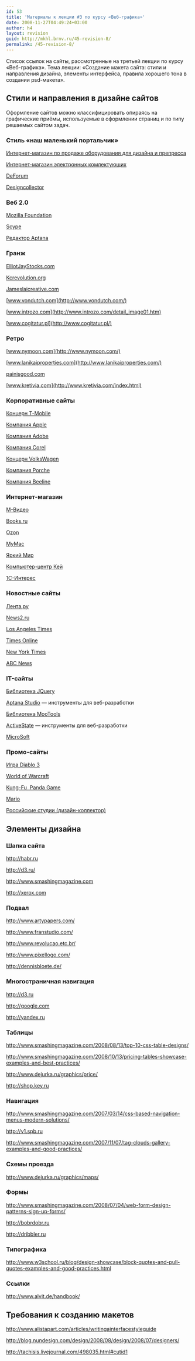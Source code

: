 ```yaml
---
id: 53
title: 'Материалы к лекции #3 по курсу «Веб-графика»'
date: 2008-11-27T04:49:24+03:00
author: h4
layout: revision
guid: http://mkhl.brnv.ru/45-revision-8/
permalink: /45-revision-8/
---
```

Список ссылок на сайты, рассмотренные на третьей лекции по курсу «Веб-графика». Тема лекции: «Создание макета сайта: стили и направления дизайна, элементы интерфейса, правила хорошего тона в создании psd-макета».

<!--more-->

## Стили и направления в дизайне сайтов

Оформление сайтов можно классифицировать опираясь на графические приёмы, используемые в оформлении страниц и по типу решаемых сайтом задач.

### Стиль «наш маленький портальчик»

[Интернет-магазин по продаже оборудования для дизайна и препресса  
](http://www.deepstore.ru/) 

[Интернет-магазин электронных комлектующих  
](http://angelsmarket.ru/) 

[DeForum](http://deforum.ru/)

[Designcollector](http://designcollector.ru/)

### Веб 2.0

[Mozilla Foundation  
](http://www.mozilla.org/) 

[Scype](http://skype.com/intl/ru/)

[Редактор Aptana  
](http://www.aptana.com/) 

### Гранж

[ElliotJayStocks.com](http://elliotjaystocks.com/blog/)

[Kcrevolution.org](http://www.kcrevolution.org/)

[Jameslaicreative.com](http://jameslaicreative.com/)

[www.vondutch.com](http://www.vondutch.com/)

[www.introzo.com](http://www.introzo.com/detail_image01.htm)

[www.cogitatur.pl](http://www.cogitatur.pl/)

### Ретро

[www.nymoon.com](http://www.nymoon.com/)

[www.lanikaiproperties.com](http://www.lanikaiproperties.com/)

[painisgood.com](http://painisgood.com/)

[www.kretivia.com](http://www.kretivia.com/index.html)

### Корпоративные сайты

[Концерн T-Mobile  
](http://www.t-mobile.de) 

[Компания Apple  
](http://www.apple.com/) 

[Компания Adobe  
](http://www.adobe.com/) 

[Компания Corel  
](http://www.corel.com/) 

[Концерн VolksWagen  
](http://www.volkswagen.ru/) 

[Компания Porche  
](http://www.porsche.com/russia/) 

[Компания Beeline  
](http://www.beeline.ru/index.wbp) 

### Интернет-магазин

[М-Видео](http://www.mvideo.ru/)

[Books.ru](http://books.ru/)

[Ozon](http://www.ozon.ru/)

[MyMac](http://mymac.ru/)

[Яркий Мир  
](http://ymir.ru/) 

[Компьютер-центр Кей  
](http://shop.key.ru) 

[1С-Интерес](http://www.1c-interes.ru/)

### Новостные сайты

[Лента.ру](http://lenta.ru/)

[News2.ru](http://news2.ru/)

[Los Angeles Times  
](http://www.latimes.com/) 

[Times Online  
](http://www.timesonline.co.uk/tol/news/) 

[New York Times  
](http://nytimes.com/) 

[ABC News  
](http://abcnews.go.com/) 

### IT-сайты

[Библиотека JQuery  
](http://jquery.com/) 

[Aptana Studio](http://www.aptana.com/) — инструменты для веб-разработки[  
](http://www.aptana.com/) 

[Библиотека MooTools  
](http://mootools.net/) 

[ActiveState](http://www.activestate.com/index.mhtml) — инструменты для веб-разработки

[MicroSoft](http://microsoft.ru/)

### Промо-сайты

[Игра Diablo 3  
](http://www.blizzard.com/diablo3/) 

[World of Warcraft  
](http://www.worldofwarcraft.com/) 

[Kung-Fu  Panda Game  
](http://www.kungfupandagame.com/) 

[Mario  
](http://www.mariokart.com/wii/launch/) 

[Российские студии (дизайн-коллектор)  
](http://designcollector.ru/2500) 

## Элементы дизайна

### Шапка сайта

<http://habr.ru>

<http://d3.ru/>

<http://www.smashingmagazine.com>

<http://xerox.com>

### Подвал

<http://www.artypapers.com/>

<http://www.franstudio.com/>

<http://www.revolucao.etc.br/>

<http://www.pixellogo.com/>

<http://dennisbloete.de/>

### Многостраничная навигация

<http://d3.ru>

<http://google.com>

<http://yandex.ru>

### Таблицы

<http://www.smashingmagazine.com/2008/08/13/top-10-css-table-designs/>

<http://www.smashingmagazine.com/2008/10/13/pricing-tables-showcase-examples-and-best-practices/>

<http://www.dejurka.ru/graphics/price/>

<http://shop.key.ru>

### Навигация

<http://www.smashingmagazine.com/2007/03/14/css-based-navigation-menus-modern-solutions/>

<http://v1.spb.ru>

<http://www.smashingmagazine.com/2007/11/07/tag-clouds-gallery-examples-and-good-practices/>

### Схемы проезда

<http://www.dejurka.ru/graphics/maps/>

### Формы

<http://www.smashingmagazine.com/2008/07/04/web-form-design-patterns-sign-up-forms/>

<http://bobrdobr.ru>

<http://dribbler.ru>

### Типографика

<http://www.w3school.ru/blog/design-showcase/block-quotes-and-pull-quotes-examples-and-good-practices.htm>[l](http://www.w3school.ru/blog/design-showcase/block-quotes-and-pull-quotes-examples-and-good-practices.html)

### Ссылки

<http://www.alvit.de/handbook/>

## Требования к созданию макетов

<http://www.alistapart.com/articles/writingainterfacestyleguide>

<http://blog.nundesign.com/design/2008/08/design/2008/07/designers/>

<http://tachisis.livejournal.com/498035.html#cutid1>